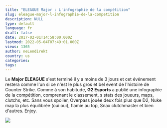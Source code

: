 ```yaml
---
title: "ELEAGUE Major : L'infographie de la compétition"
slug: eleague-major-l-infographie-de-la-competition
description: NULL
type: default
language: fr
draft: false
date: 2017-02-01T14:58:00.000Z
lastmod: 2022-05-04T07:49:01.000Z
views: 1365
author: neLendirekt
country: us
categories:
tags:
---
```

Le **Major ELEAGUE** s'est terminé il y a moins de 3 jours et cet événement restera comme l'un si ce n'est le plus gros et bel event de l'histoire de Counter Strike. Comme à son habitude, **G2 Esports** a publié une infographie de la compétition, comprenant le classement, s stats des joueurs, maps, clutchs, etc. Sans vous spoiler, Overpass jouée deux fois plus que D2, Nuke map la plus équilibrée (oui oui), flamie au top, Snax clutchmaster et bien d'autres. Enjoy.

[![](http://cdn3.g2esports.com/wp-content/uploads/2017/01/eleague_major_2017_final.jpg)](http://cdn3.g2esports.com/wp-content/uploads/2017/01/eleague%5Fmajor%5F2017%5Ffinal.jpg)
